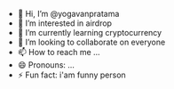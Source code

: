 - 👋 Hi, I’m @yogavanpratama
- 👀 I’m interested in airdrop
- 🌱 I’m currently learning cryptocurrency
- 💞️ I’m looking to collaborate on everyone
- 📫 How to reach me ...
- 😄 Pronouns: ...
- ⚡ Fun fact: i'am funny person

<!---
yogavanpratama/yogavanpratama is a ✨ special ✨ repository because its `README.md` (this file) appears on your GitHub profile.
You can click the Preview link to take a look at your changes.
--->
